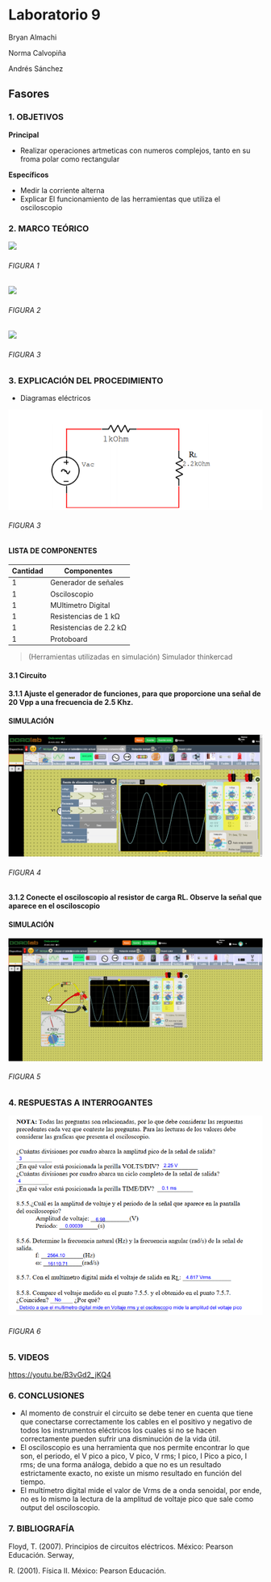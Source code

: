 # Laboratorio 9

Bryan Almachi

Norma Calvopiña

Andrés Sánchez

## Fasores
### 1.	OBJETIVOS



**Principal**

 - Realizar operaciones artmeticas con numeros complejos, tanto en su froma polar como rectangular
 
**Específicos**

- Medir la corriente alterna
- Explicar El funcionamiento de las herramientas que utiliza el osciloscopio


### 2.	MARCO TEÓRICO


![](https://encrypted-tbn0.gstatic.com/images?q=tbn:ANd9GcRVGQDqCtckPYDGlWwSwicD4tOOBUx2Mg0jmw&usqp=CAU) 

###### _FIGURA 1_

![](https://encrypted-tbn0.gstatic.com/images?q=tbn:ANd9GcRS8AafBVNHvSOZTH0moLTD-VcGWjGYl3x00w&usqp=CAU) 

###### _FIGURA 2_

![](https://3.bp.blogspot.com/-5HoYntLw-pA/WfNEzXiLDPI/AAAAAAAABKc/6jJX6g_Qc-siJcD82C5GlmUyX-H6mWkxgCLcBGAs/s1600/operaciones.png) 

###### _FIGURA 3_





 
### 3.	EXPLICACIÓN DEL PROCEDIMIENTO

- Diagramas eléctricos

![](https://github.com/SanchezMaiAndresSebastian/Laboratorio-8-2022/blob/main/Fotos/1.png)
###### _FIGURA 3_



####	LISTA DE COMPONENTES

| Cantidad | Componentes | 
| -------- | ----------- | 
| 1 | Generador de señales | 
| 1 | Osciloscopio |
| 1 | MUltimetro Digital |
| 1 | Resistencias de 1 kΩ |
| 1 | Resistencias de 2.2 kΩ |
| 1 | Protoboard |
 
> (Herramientas utilizadas en simulación) 
> Simulador thinkercad

#### 3.1 Circuito 

#### 3.1.1 Ajuste el generador de funciones, para que proporcione una señal de 20 Vpp a una frecuencia de 2.5 Khz.

#### SIMULACIÓN
![](https://github.com/SanchezMaiAndresSebastian/Laboratorio-8-2022/blob/main/Fotos/2.png)
###### _FIGURA 4_


#### 3.1.2 Conecte el osciloscopio al resistor de carga RL. Observe la señal que aparece en el osciloscopio

#### SIMULACIÓN

![](https://github.com/SanchezMaiAndresSebastian/Laboratorio-8-2022/blob/main/Fotos/3.png)
###### _FIGURA 5_



 
### 4.	RESPUESTAS A INTERROGANTES

![](https://github.com/SanchezMaiAndresSebastian/Laboratorio-8-2022/blob/main/Fotos/4.png)
###### _FIGURA 6_


### 5. VIDEOS

https://youtu.be/B3vGd2_jKQ4

### 6.	CONCLUSIONES

- Al momento de construir el circuito se debe tener en cuenta que tiene que conectarse correctamente los cables en el positivo y negativo de todos los instrumentos eléctricos los cuales si no se hacen correctamente pueden sufrir una disminución de la vida útil.
 - El osciloscopio es una herramienta que nos permite encontrar lo que son, el periodo, el V pico a pico, V pico, V rms; I pico, I Pico a pico, I rms; de una forma análoga, debido a que no es un resultado estrictamente exacto, no existe un mismo resultado en función del tiempo.
 - El multímetro digital mide el valor de Vrms de a onda senoidal, por ende, no es lo mismo la lectura de la amplitud de voltaje pico que sale como output del osciloscopio.


### 7.	BIBLIOGRAFÍA

Floyd, T. (2007). Principios de circuitos eléctricos. México: Pearson Educación. Serway,

R. (2001). Física II. México: Pearson Educación.
